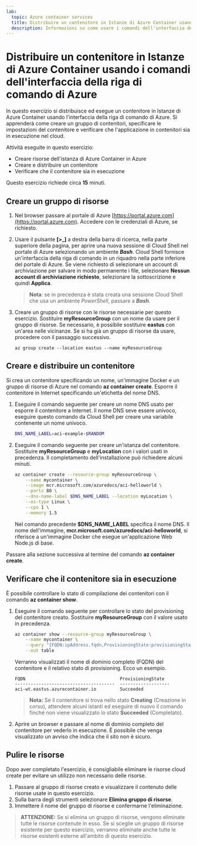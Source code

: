 ```yaml
---
lab:
  topic: Azure container services
  title: Distribuire un contenitore in Istanze di Azure Container usando i comandi dell'interfaccia della riga di comando di Azure
  description: Informazioni su come usare i comandi dell'interfaccia della riga di comando di Azure per distribuire un contenitore in Istanze di Azure Container.
---
```


# Distribuire un contenitore in Istanze di Azure Container usando i comandi dell'interfaccia della riga di comando di Azure

In questo esercizio si distribuisce ed esegue un contenitore in Istanze di Azure Container usando l'interfaccia della riga di comando di Azure. Si apprenderà come creare un gruppo di contenitori, specificare le impostazioni del contenitore e verificare che l'applicazione in contenitori sia in esecuzione nel cloud.

Attività eseguite in questo esercizio:

* Creare risorse dell'istanza di Azure Container in Azure
* Creare e distribuire un contenitore
* Verificare che il contenitore sia in esecuzione

Questo esercizio richiede circa **15** minuti.

## Creare un gruppo di risorse

1. Nel browser passare al portale di Azure [https://portal.azure.com](https://portal.azure.com). Accedere con le credenziali di Azure, se richiesto.

1. Usare il pulsante **[\>_]** a destra della barra di ricerca, nella parte superiore della pagina, per aprire una nuova sessione di Cloud Shell nel portale di Azure selezionando un ambiente ***Bash***. Cloud Shell fornisce un'interfaccia della riga di comando in un riquadro nella parte inferiore del portale di Azure. Se viene richiesto di selezionare un account di archiviazione per salvare in modo permanente i file, selezionare **Nessun account di archiviazione richiesto**, selezionare la sottoscrizione e quindi **Applica**.

    > **Nota**: se in precedenza è stata creata una sessione Cloud Shell che usa un ambiente *PowerShell*, passare a ***Bash***.

1. Creare un gruppo di risorse con le risorse necessarie per questo esercizio. Sostituire **myResourceGroup** con un nome da usare per il gruppo di risorse. Se necessario, è possibile sostituire **eastus** con un'area nelle vicinanze. Se si ha già un gruppo di risorse da usare, procedere con il passaggio successivo.

    ```
    az group create --location eastus --name myResourceGroup
    ```

## Creare e distribuire un contenitore

Si crea un contenitore specificando un nome, un'immagine Docker e un gruppo di risorse di Azure nel comando **az container create**. Esporre il contenitore in Internet specificando un'etichetta del nome DNS.

1. Eseguire il comando seguente per creare un nome DNS usato per esporre il contenitore a Internet. Il nome DNS seve essere univoco, eseguire questo comando da Cloud Shell per creare una variabile contenente un nome univoco.

    ```bash
    DNS_NAME_LABEL=aci-example-$RANDOM
    ```

1. Eseguire il comando seguente per creare un'istanza del contenitore. Sostituire **myResourceGroup** e **myLocation** con i valori usati in precedenza. Il completamento dell'installazione può richiedere alcuni minuti.

    ```bash
    az container create --resource-group myResourceGroup \
        --name mycontainer \
        --image mcr.microsoft.com/azuredocs/aci-helloworld \
        --ports 80 \
        --dns-name-label $DNS_NAME_LABEL --location myLocation \
        --os-type Linux \
        --cpu 1 \
        --memory 1.5 
    ```

    Nel comando precedente **$DNS_NAME_LABEL** specifica il nome DNS. Il nome dell'immagine, **mcr.microsoft.com/azuredocs/aci-helloworld**, si riferisce a un'immagine Docker che esegue un'applicazione Web Node.js di base.

Passare alla sezione successiva al termine del comando **az container create**.

## Verificare che il contenitore sia in esecuzione

È possibile controllare lo stato di compilazione dei contenitori con il comando **az container show**. 

1. Eseguire il comando seguente per controllare lo stato del provisioning del contenitore creato. Sostituire **myResourceGroup** con il valore usato in precedenza.

    ```bash
    az container show --resource-group myResourceGroup \
        --name mycontainer \
        --query "{FQDN:ipAddress.fqdn,ProvisioningState:provisioningState}" \
        --out table 
    ```

    Verranno visualizzati il nome di dominio completo (FQDN) del contenitore e il relativo stato di provisioning. Ecco un esempio.

    ```
    FQDN                                    ProvisioningState
    --------------------------------------  -------------------
    aci-wt.eastus.azurecontainer.io         Succeeded
    ```

    > **Nota:** Se il contenitore si trova nello stato **Creating** (Creazione in corso), attendere alcuni istanti ed eseguire di nuovo il comando finché non viene visualizzato lo stato **Succeeded** (Completato).

1. Aprire un browser e passare al nome di dominio completo del contenitore per vederlo in esecuzione. È possibile che venga visualizzato un avviso che indica che il sito non è sicuro.

## Pulire le risorse

Dopo aver completato l'esercizio, è consigliabile eliminare le risorse cloud create per evitare un utilizzo non necessario delle risorse.

1. Passare al gruppo di risorse creato e visualizzare il contenuto delle risorse usate in questo esercizio.
1. Sulla barra degli strumenti selezionare **Elimina gruppo di risorse**.
1. Immettere il nome del gruppo di risorse e confermarne l'eliminazione.

> **ATTENZIONE:** Se si elimina un gruppo di risorse, vengono eliminate tutte le risorse contenute in esso. Se si sceglie un gruppo di risorse esistente per questo esercizio, verranno eliminate anche tutte le risorse esistenti esterne all'ambito di questo esercizio.

